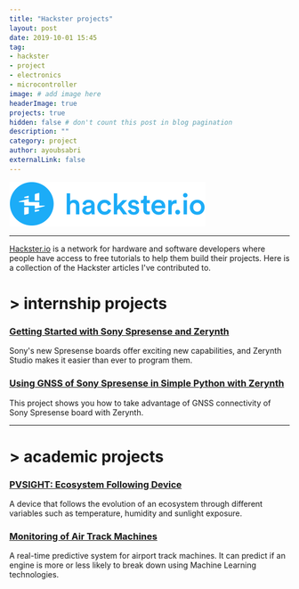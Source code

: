 ```yaml
---
title: "Hackster projects"
layout: post
date: 2019-10-01 15:45
tag:
- hackster
- project
- electronics
- microcontroller
image: # add image here
headerImage: true
projects: true
hidden: false # don't count this post in blog pagination
description: ""
category: project
author: ayoubsabri
externalLink: false
---
```


![Image](/assets/images/hackster.png)

---

[Hackster.io](https://www.hackster.io/) is a network for hardware and software developers where people have access to free tutorials to help them build their projects. Here is a collection of the Hackster articles I've contributed to.

# > internship projects

### [Getting Started with Sony Spresense and Zerynth](https://www.hackster.io/kokkonisd/getting-started-with-sony-spresense-and-zerynth-4e5aab)

Sony's new Spresense boards offer exciting new capabilities, and Zerynth Studio makes it easier than ever to program them.

### [Using GNSS of Sony Spresense in Simple Python with Zerynth](https://www.hackster.io/AyoubSabri/using-gnss-of-sony-spresense-in-simple-python-with-zerynth-389eb7)

This project shows you how to take advantage of GNSS connectivity of Sony Spresense board with Zerynth.

---

# > academic projects

### [PVSIGHT: Ecosystem Following Device](https://www.hackster.io/130751/pvsight-ecosystem-following-device-ab458f)

A device that follows the evolution of an ecosystem through different variables such as temperature, humidity and sunlight exposure.

### [Monitoring of Air Track Machines](https://www.hackster.io/160490/monitoring-of-air-track-machines-3f8b46)

A real-time predictive system for airport track machines. It can predict if an engine is more or less likely to break down using Machine Learning technologies.
